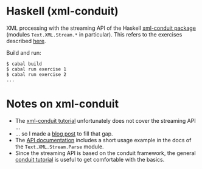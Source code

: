# Haskell (xml-conduit)

XML processing with the streaming API of the Haskell [xml-conduit package]
(modules `Text.XML.Stream.*` in particular). This refers to the exercises
described [here](../../README.md).

[xml-conduit package]: https://hackage.haskell.org/package/xml-conduit

Build and run:

    $ cabal build
    $ cabal run exercise 1
    $ cabal run exercise 2
    ...

# Notes on xml-conduit

* The [xml-conduit tutorial](https://www.yesodweb.com/book/xml) unfortunately
  does not cover the streaming API ...
* ... so I made a [blog
  post](https://martin.hoppenheit.info/blog/2023/xml-stream-processing-with-haskell/)
  to fill that gap.
* The [API documentation](https://hackage.haskell.org/package/xml-conduit)
  includes a short usage example in the docs of the `Text.XML.Stream.Parse`
  module.
* Since the streaming API is based on the conduit framework, the general
  [conduit tutorial](https://github.com/snoyberg/conduit#readme) is useful to
  get comfortable with the basics.
